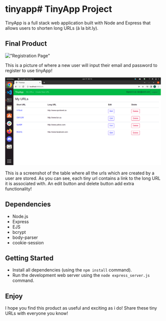 # tinyapp# TinyApp Project

TinyApp is a full stack web application built with Node and Express that allows users to shorten long URLs (à la bit.ly).

## Final Product

!["Registration Page"]()

This is a picture of where a new user will input their email and password to register to use tinyApp!

!["URLs Page"](https://github.com/DLindeblom/tinyapp/blob/main/docs/URLs-page.png?raw=true)

This is a screenshot of the table where all the urls which are created by a user are stored.  As you can see, each tiny url contains a link to the long URL it is associated with. An edit button and delete button add extra functionality!

## Dependencies

- Node.js
- Express
- EJS
- bcrypt
- body-parser
- cookie-session


## Getting Started

- Install all dependencies (using the `npm install` command).
- Run the development web server using the `node express_server.js` command.

## Enjoy

I hope you find this product as useful and exciting as i do! Share these tiny URLs with everyone you know!

